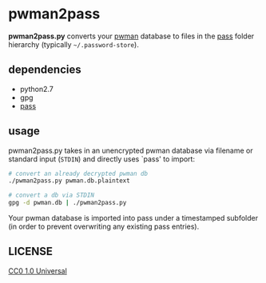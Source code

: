 # pwman2pass

**pwman2pass.py** converts your [pwman][pwman] database to files in the
[pass][pass] folder hierarchy (typically `~/.password-store`).

## dependencies

* python2.7
* gpg
* [pass][pass]

## usage

pwman2pass.py takes in an unencrypted pwman database via filename or
standard input (`STDIN`) and directly uses `pass' to import:

```bash
# convert an already decrypted pwman db
./pwman2pass.py pwman.db.plaintext

# convert a db via STDIN
gpg -d pwman.db | ./pwman2pass.py
```

Your pwman database is imported into pass under a timestamped subfolder
(in order to prevent overwriting any existing pass entries).

[pass]: https://www.passwordstore.org/
[pwman]: https://sourceforge.net/projects/pwman/

## LICENSE

[CC0 1.0 Universal](./LICENSE)

